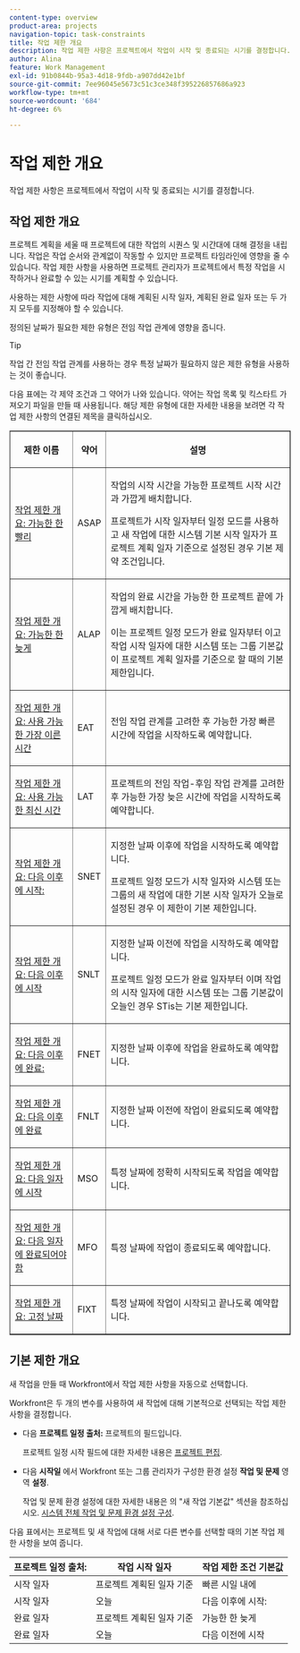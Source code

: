 ```yaml
---
content-type: overview
product-area: projects
navigation-topic: task-constraints
title: 작업 제한 개요
description: 작업 제한 사항은 프로젝트에서 작업이 시작 및 종료되는 시기를 결정합니다.
author: Alina
feature: Work Management
exl-id: 91b0844b-95a3-4d18-9fdb-a907dd42e1bf
source-git-commit: 7ee96045e5673c51c3ce348f395226857686a923
workflow-type: tm+mt
source-wordcount: '684'
ht-degree: 6%

---
```


# 작업 제한 개요

작업 제한 사항은 프로젝트에서 작업이 시작 및 종료되는 시기를 결정합니다.

## 작업 제한 개요

프로젝트 계획을 세울 때 프로젝트에 대한 작업의 시퀀스 및 시간대에 대해 결정을 내립니다. 작업은 작업 순서와 관계없이 작동할 수 있지만 프로젝트 타임라인에 영향을 줄 수 있습니다. 작업 제한 사항을 사용하면 프로젝트 관리자가 프로젝트에서 특정 작업을 시작하거나 완료할 수 있는 시기를 계획할 수 있습니다.

사용하는 제한 사항에 따라 작업에 대해 계획된 시작 일자, 계획된 완료 일자 또는 두 가지 모두를 지정해야 할 수 있습니다.

정의된 날짜가 필요한 제한 유형은 전임 작업 관계에 영향을 줍니다.

>[!TIP]
>
>작업 간 전임 작업 관계를 사용하는 경우 특정 날짜가 필요하지 않은 제한 유형을 사용하는 것이 좋습니다.

다음 표에는 각 제약 조건과 그 약어가 나와 있습니다. 약어는 작업 목록 및 킥스타트 가져오기 파일을 만들 때 사용됩니다. 해당 제한 유형에 대한 자세한 내용을 보려면 각 작업 제한 사항의 연결된 제목을 클릭하십시오.

<table border="1" cellspacing="15" cellpadding="1"> 
 <col> 
 <col> 
 <col>
 <thead> 
  <tr> 
   <th> <p><strong>제한 이름</strong> </p> </th> 
   <th> <p><strong>약어</strong> </p> </th> 
   <th> <p><strong>설명</strong> </p> </th> 
  </tr> 
 </thead> 
 <tbody> 
  <tr> 
   <td scope="col"> <p><a href="../../../manage-work/tasks/task-constraints/as-soon-as-possible.md" class="MCXref xref">작업 제한 개요: 가능한 한 빨리</a> </p> </td> 
   <td scope="col"> <p>ASAP</p> </td>
   <td scope="col"> <p>작업의 시작 시간을 가능한 프로젝트 시작 시간과 가깝게 배치합니다.</p> 
   <p>프로젝트가 시작 일자부터 일정 모드를 사용하고 새 작업에 대한 시스템 기본 시작 일자가 프로젝트 계획 일자 기준으로 설정된 경우 기본 제약 조건입니다. </p>
   </td> 
  </tr> 
  <tr> 
   <td scope="col"> <p><a href="../../../manage-work/tasks/task-constraints/as-late-as-possible.md" class="MCXref xref">작업 제한 개요: 가능한 한 늦게 </a> </p> </td> 
   <td scope="col"> <p>ALAP</p> </td> 
   <td scope="col"> <p>작업의 완료 시간을 가능한 한 프로젝트 끝에 가깝게 배치합니다.</p> 
   <p>이는 프로젝트 일정 모드가 완료 일자부터 이고 작업 시작 일자에 대한 시스템 또는 그룹 기본값이 프로젝트 계획 일자를 기준으로 할 때의 기본 제한입니다. </p>
   </td> 
  </tr> 
  <tr> 
   <td scope="col"> <p><a href="../../../manage-work/tasks/task-constraints/earliest-available-time.md" class="MCXref xref">작업 제한 개요: 사용 가능한 가장 이른 시간</a> </p> </td> 
   <td scope="col"> <p>EAT</p> </td> 
 <td scope="col"> <p>전임 작업 관계를 고려한 후 가능한 가장 빠른 시간에 작업을 시작하도록 예약합니다.</p> </td>
  </tr> 
  <tr> 
   <td scope="col"> <p><a href="../../../manage-work/tasks/task-constraints/latest-available-time.md" class="MCXref xref">작업 제한 개요: 사용 가능한 최신 시간</a> </p> </td> 
   <td scope="col"> <p>LAT</p> </td> 
   <td scope="col"> <p>프로젝트의 전임 작업-후임 작업 관계를 고려한 후 가능한 가장 늦은 시간에 작업을 시작하도록 예약합니다.</p> </td>
  </tr> 
  <tr> 
   <td scope="col"> <p><a href="../../../manage-work/tasks/task-constraints/start-no-earlier-than.md" class="MCXref xref">작업 제한 개요: 다음 이후에 시작:</a> </p> </td> 
   <td scope="col"> <p>SNET</p> </td> 
   <td scope="col"> <p>지정한 날짜 이후에 작업을 시작하도록 예약합니다.</p> 
   <p>프로젝트 일정 모드가 시작 일자와 시스템 또는 그룹의 새 작업에 대한 기본 시작 일자가 오늘로 설정된 경우 이 제한이 기본 제한입니다.   </td> 
  </tr> 
  <tr> 
   <td scope="col"> <p><a href="../../../manage-work/tasks/task-constraints/start-no-later-than.md" class="MCXref xref">작업 제한 개요: 다음 이후에 시작</a> </p> </td> 
   <td scope="col"> <p>SNLT</p> </td> 
   <td scope="col"> <p>지정한 날짜 이전에 작업을 시작하도록 예약합니다.</p> 
   <p>프로젝트 일정 모드가 완료 일자부터 이며 작업의 시작 일자에 대한 시스템 또는 그룹 기본값이 오늘인 경우 STis는 기본 제한입니다. 
   </td> 
  </tr> 
  <tr> 
   <td scope="col"> <p><a href="../../../manage-work/tasks/task-constraints/finish-no-earlier-than.md" class="MCXref xref">작업 제한 개요: 다음 이후에 완료:</a> </p> </td> 
   <td scope="col"> <p>FNET</p> </td>
   <td scope="col"> <p>지정한 날짜 이후에 작업을 완료하도록 예약합니다.</p> </td> 
  </tr> 
  <tr> 
   <td scope="col"> <p><a href="../../../manage-work/tasks/task-constraints/finish-no-later-than.md" class="MCXref xref">작업 제한 개요: 다음 이후에 완료</a> </p> </td> 
   <td scope="col"> <p>FNLT</p> </td> 
   <td scope="col"> <p>지정한 날짜 이전에 작업이 완료되도록 예약합니다.</p> </td> 
  </tr> 
  <tr> 
   <td> <p><a href="../../../manage-work/tasks/task-constraints/must-start-on.md" class="MCXref xref">작업 제한 개요: 다음 일자에 시작</a> </p> </td> 
   <td scope="col"> <p>MSO</p> </td> 
   <td scope="col"> <p>특정 날짜에 정확히 시작되도록 작업을 예약합니다.</p> </td> 
  </tr> 
  <tr> 
   <td> <p><a href="../../../manage-work/tasks/task-constraints/must-finish-on.md" class="MCXref xref">작업 제한 개요: 다음 일자에 완료되어야 함</a> </p> </td> 
   <td scope="col"> <p>MFO</p> </td> 
   <td scope="col"> <p>특정 날짜에 작업이 종료되도록 예약합니다.</p> </td>
  </tr> 
  <tr> 
   <td> <p><a href="../../../manage-work/tasks/task-constraints/fixed-dates.md" class="MCXref xref">작업 제한 개요: 고정 날짜</a> </p> </td> 
   <td> <p>FIXT</p> </td> 
   <td> <p>특정 날짜에 작업이 시작되고 끝나도록 예약합니다.</p> </td> 
  </tr> 
 </tbody> 
</table>

## 기본 제한 개요

새 작업을 만들 때 Workfront에서 작업 제한 사항을 자동으로 선택합니다.

Workfront은 두 개의 변수를 사용하여 새 작업에 대해 기본적으로 선택되는 작업 제한 사항을 결정합니다.

* 다음 **프로젝트 일정 출처:** 프로젝트의 필드입니다.

  프로젝트 일정 시작 필드에 대한 자세한 내용은 [프로젝트 편집](../../../manage-work/projects/manage-projects/edit-projects.md).

* 다음 **시작일** 에서 Workfront 또는 그룹 관리자가 구성한 환경 설정 **작업 및 문제** 영역 **설정**.

  작업 및 문제 환경 설정에 대한 자세한 내용은 의 &quot;새 작업 기본값&quot; 섹션을 참조하십시오. [시스템 전체 작업 및 문제 환경 설정 구성](../../../administration-and-setup/set-up-workfront/configure-system-defaults/set-task-issue-preferences.md).

다음 표에서는 프로젝트 및 새 작업에 대해 서로 다른 변수를 선택할 때의 기본 작업 제한 사항을 보여 줍니다.

| 프로젝트 일정 출처: | 작업 시작 일자 | 작업 제한 조건 기본값 |
|---|---|---|
| 시작 일자 | 프로젝트 계획된 일자 기준 | 빠른 시일 내에 |
| 시작 일자 | 오늘 | 다음 이후에 시작: |
| 완료 일자 | 프로젝트 계획된 일자 기준 | 가능한 한 늦게 |
| 완료 일자 | 오늘 | 다음 이전에 시작 |
